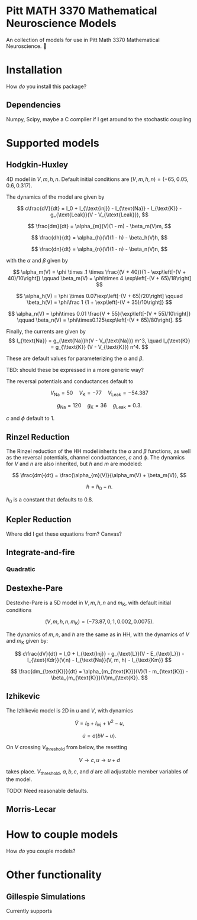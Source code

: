 # Pitt MATH 3370 Mathematical Neuroscience Models

An collection of models for use in Pitt Math 3370 Mathematical Neuroscience. :brain:

# Installation
How *do* you install this package?

## Dependencies

Numpy, Scipy, maybe a C compiler if I get around to the stochastic coupling

# Supported models
## Hodgkin-Huxley
4D model in $V, m, h, n$. Default initial conditions are $(V, m, h, n) = (-65,
0.05, 0.6, 0.317)$. 

The dynamics of the model are given by

$$
c\frac{dV}{dt} = I_0 + I_{\\text{inj}} - I_{\text{Na}} - I_{\text{K}} -
g_{\text{Leak}}(V - V_{\\text{Leak}}),
$$

$$
\frac{dm}{dt} = \alpha_{m}(V)(1 - m) - \beta_m(V)m,
$$

$$
\frac{dh}{dt} = \alpha_{h}(V)(1 - h) - \beta_h(V)h,
$$

$$
\frac{dn}{dt} = \alpha_{n}(V)(1 - n) - \beta_n(V)n,
$$

with the $\alpha$ and $\beta$ given by

$$
\alpha_m(V) = \phi \times .1 \times \frac{(V + 40)}{1 - \exp\left[-(V +
40)/10\right]}
\qquad
\beta_m(V) = \phi\times 4 \exp\left[-(V + 65)/18\right]
$$

$$
\alpha_h(V) = \phi \times 0.07\exp\left[-(V + 65)/20\right]
\qquad 
\beta_h(V) = \phi\frac 1 {1 + \exp\left[-(V + 35)/10\right]}
$$

$$
\alpha_n(V) = \phi\times 0.01 \frac{V + 55}{\exp\left[-(V + 55)/10\right]}
\qquad
\beta_n(V) = \phi\times0.125\exp\left[-(V + 65)/80\right].
$$

Finally, the currents are given by
$$
I_{\text{Na}} = g_{\text{Na}}h(V - V_{\text{Na}}) m^3, 
\quad 
I_{\text{K}} = g_{\\text{K}} (V - V_{\text{K}}) n^4.
$$



These are default values for parameterizing the $\alpha$ and $\beta$. 

TBD: should these be expressed in a more generic way? 

The reversal potentials and conductances default to

$$
V_{\text{Na}} = 50 \quad V_{\text{K}} = -77 \quad V_{\text{Leak}} = -54.387
$$

$$
g_{\text{Na}} = 120 \quad g_{\text{K}} = 36 \quad g_{\text{Leak}} = 0.3.
$$

$c$ and $\phi$ default to 1. 

## Rinzel Reduction

The Rinzel reduction of the HH model inherits the $\alpha$ and $\beta$
functions, as well as the reversal potentials, channel conductances, $c$ and
$\phi$. The dynamics for $V$ and $n$ are also inherited, but $h$ and $m$ are
modeled: 

$$
\frac{dm}{dt} = \frac{\alpha_{m}(V)}{\alpha_m(V) + \beta_m(V)},
$$

$$
h = h_0 - n.
$$

$h_0$ is a constant that defaults to 0.8.

## Kepler Reduction

Where did I get these equations from? Canvas?

## Integrate-and-fire
### Quadratic

## Destexhe-Pare

Destexhe-Pare is a 5D model in $V, m, h, n$ and $m_{\text{K}}$, with default
initial conditions 

$$
(V, m, h, n, m_{\text{K}}) = (-73.87,0,1,0.002,0.0075).
$$

The dynamics of $m, n,$ and $h$ are the same as in HH, with the dynamics of
$V$ and $m_{\text{K}}$ given by:

$$
c\frac{dV}{dt} = I_0 + I_{\text{Inj}} - g_{\text{L}}(V - E_{\text{L}}) -
I_{\text{Kdr}}(V,n) - I_{\text{Na}}(V, m, h) - I_{\text{Km}}
$$

$$
\frac{dm_{\text{K}}}{dt} = \alpha_{m_{\text{K}}}(V)(1 - m_{\text{K}}) -
\beta_{m_{\text{K}}}(V)m_{\text{K}}.
$$

## Izhikevic

The Izhikevic model is 2D in $u$ and $V$, with dynamics

$$
\dot V = I_0 + I_{\text{inj}} + V^2 - u,
$$

$$
\dot u = a(bV - u).
$$

On $V$ crossing $V_{\text{threshold}}$ from below, the resetting

$$
V\to c, u \to u + d
$$

takes place. $V_{\text{threshold}}$, $a, b, c$, and $d$ are all adjustable
member variables of the model. 

TODO: Need reasonable defaults.


## Morris-Lecar

# How to couple models
How *do* you couple models?

# Other functionality

## Gillespie Simulations
Currently supports 
